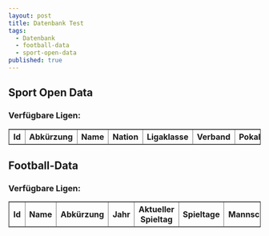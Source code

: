 ```yaml
---
layout: post
title: Datenbank Test
tags:
  - Datenbank
  - football-data
  - sport-open-data
published: true
---
```


<script src="/js/jquery-1.11.2.min.js"></script>
<script src="/js/sorttable.js"></script>

<script>
	$.ajax({
		headers: {
			'X-Mashape-Key': '5CGnz2QM4GmshiIEb9jmizhrwEzAp1Kzby3jsney4KRPUEAFiJ',
			'Accept': 'application/json'
		},
		url: 'https://sportsop-soccer-sports-open-data-v1.p.mashape.com/v1/leagues',
		dataType: 'json',
		type: 'GET',
	}).done(function(response) {
		console.log(response);
		var tr = '';
		$.each(response.data.leagues, function(index, item) {
			tr += '<tr>';
			tr += '<td>' + response.data.leagues[index].identifier + '</td>';
			tr += '<td>' + response.data.leagues[index].league_slug + '</td>';
			tr += '<td>' + response.data.leagues[index].name + '</td>';
			tr += '<td>' + response.data.leagues[index].nation + '</td>';
			tr += '<td>' + response.data.leagues[index].level + '</td>';
			tr += '<td>' + response.data.leagues[index].federation + '</td>';
			tr += '<td>' + response.data.leagues[index].cup + '</td>';
			tr += '</tr>';
		});
		$('#sports_open_data tbody').append(tr);
	});
	
	$.ajax({
		headers: { 'X-Auth-Token': 'bf0513ea0ba6457fb4ae6d380cca8365' },
		url: '//api.football-data.org/v1/competitions/?season=2016',
		dataType: 'json',
		type: 'GET',
	}).done(function(response) {
		console.log(response);
		var tr = '';
		$.each(response, function(index, item) {
			tr += '<tr>';
			tr += '<td>' + response[index].id + '</td>';
			tr += '<td>' + response[index].caption + '</td>';
			tr += '<td>' + response[index].league + '</td>';
			tr += '<td>' + response[index].year + '</td>';
			tr += '<td>' + response[index].currentMatchday + '</td>';
			tr += '<td>' + response[index].numberOfMatchdays + '</td>';
			tr += '<td>' + response[index].numberOfTeams + '</td>';
			tr += '<td>' + response[index].numberOfGames + '</td>';
			tr += '<td>' + response[index].lastUpdated + '</td>';
			tr += '</tr>';
		});
		$('#football_data tbody').append(tr);
	}); 
</script>

## Sport Open Data

### Verfügbare Ligen:
<table id="sports_open_data" class="sortable" border="1">
    <thead>
        <tr>
            <th>Id</th>
            <th>Abkürzung</th>
            <th>Name</th>
            <th>Nation</th>
            <th>Ligaklasse</th>
            <th>Verband</th>
            <th>Pokal?</th>
        </tr>
	</thead>
	<tbody></tbody>
</table>

## Football-Data

### Verfügbare Ligen:
<table id="football_data" class="sortable" border="1">
    <thead>
        <tr>
            <th>Id</th>
            <th>Name</th>
            <th>Abkürzung</th>
            <th>Jahr</th>
            <th>Aktueller Spieltag</th>
            <th>Spieltage</th>
            <th>Mannschaften</th>
            <th>Spiele</th>
            <th>Zuletzt aktualisiert</th>
        </tr>
	</thead>
	<tbody></tbody>
</table>
